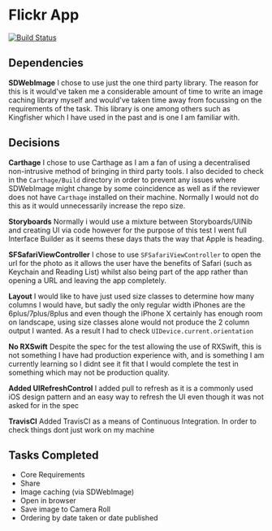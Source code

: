 # Flickr App 
[![Build Status](https://travis-ci.org/wilkinsonjack/Flickr.svg?branch=master)](https://travis-ci.org/wilkinsonjack/Flickr)

##  Dependencies
**SDWebImage** I chose to use just the one third party library. The reason for this is it would've taken me a considerable amount of time to write an image caching library myself and would've taken time away from focussing on the requirements of the task. This library is one among others such as Kingfisher which I have used in the past and is one I am familiar with.

## Decisions
**Carthage** I chose to use Carthage as I am a fan of using a decentralised non-intrusive method of bringing in third party tools. I also decided to check in the `Carthage/Build` directory in order to prevent any issues where SDWebImage might change by some coincidence as well as if the reviewer does not have `Carthage` installed on their machine. Normally I would not do this as it would unnecessarily increase the repo size.

**Storyboards** Normally i would use a mixture between Storyboards/UINib and creating UI via code however for the purpose of this test I went full Interface Builder as it seems these days thats the way that Apple is heading.

**SFSafariViewController** I chose to use `SFSafariViewController` to open the url for the photo as it allows the user have the benefits of Safari (such as Keychain and Reading List) whilst also being part of the app rather than opening a URL and leaving the app completely.

**Layout** I would like to have just used size classes to determine how many columns I would have, but sadly the only regular width iPhones are the 6plus/7plus/8plus and even though the iPhone X certainly has enough room on landscape, using size classes alone would not produce the 2 column output I wanted. As a result I had to check `UIDevice.current.orientation`

**No RXSwift** Despite the spec for the test allowing the use of RXSwift, this is not something I have had production experience with, and is something I am currently learning so I didnt see it fit that I would complete the test in something which may not be production quality.

**Added UIRefreshControl** I added pull to refresh as it is a commonly used iOS design pattern and an easy way to refresh the UI even though it was not asked for in the spec

**TravisCI** Added TravisCI as a means of Continuous Integration. In order to check things dont just work on my machine

## Tasks Completed
- Core Requirements
- Share
- Image caching (via SDWebImage)
- Open in browser
- Save image to Camera Roll
- Ordering by date taken or date published

